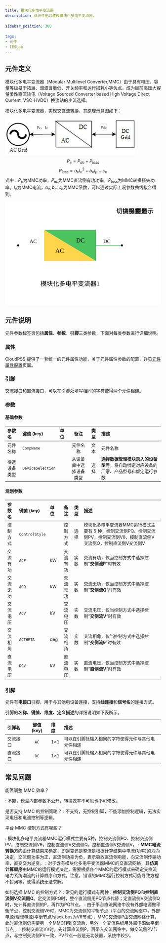 ```yaml
---
title: 模块化多电平变流器
description: 该元件用以建模模块化多电平变流器。

sidebar_position: 300

tags: 
- 元件
- IESLab
---
```


## 元件定义

模块化多电平变流器（Modular Multilevel Converter,MMC）由于具有电压、容量等级易于拓展、谐波含量低、开关频率和运行损耗小等优点，成为目前高压大容量柔性直流输电（Voltage Sourced Converter based High Voltage Direct Current, VSC-HVDC）换流站的主流选择。

模块化多电平变流器，实现交直流转换，其原理示意图如下：

![MMC](./IES-GD-3MMC.png )
$$
P_{c} = P_{dc} + P_{loss}
$$
$$
P_{loss} = a_{c}I_{c}^{2} + b_{c}I_{p} + c_{c}
$$
式中：$P_c$为MMC功率，$P_{dc}$为MMC直流侧有功功率，$P_{loss}$为MMC转换损失功率。$I_c$为MMC电流，$a_c,b_c,c_c$为MMC系数，可以通过实际工况参数曲线拟合得到。

![MMC](./IES-GD-3MMC.svg )

## 元件说明

元件参数标签页包括**属性**、**参数**、**引脚**三类参数，下面对每类参数进行详细说明。

### 属性

CloudPSS 提供了一套统一的元件属性功能，关于元件属性参数的配置，详见[元件属性配置](/docs/docs/software/xstudio/simstudio/basic/moduleEncapsulation/index.md)页面。


### 引脚
交流接口和直流接口，可以在引脚处填写相同的字符使得两个元件相连。

### 参数

#### 基础参数

| 参数名 | 键值 (key) | 单位 | 备注 | 类型 | 描述 |
| :--- | :--- | :--- | :--: | :--- | :--- |
| 元件名称 | `CompName` |  | 元件名称 | 文本 | 元件名称 |
| 待选设备类型 | `DeviceSelection` |  | 从设备库中选择设备类型 | 选择 | **选择数据管理模块录入的设备型号**，将自动绑定对应设备的厂家、产品型号和额定运行参数 | 

#### 规划参数

| 参数名 | 键值 (key) | 单位 | 备注 | 类型 | 描述 |
| :--- | :--- | :--- | :--: | :--- | :--- |
| 控制方式 | `ControlStyle` |  | 控制方式 | 选择 | 模块化多电平变流器MMC运行模式主要有 5 种，控制交流侧PQ、控制交流侧PV，控制交流侧Vθ，控制直流侧V交流侧Q，控制直流侧V交流侧V |
| 交流有功 | `ACP` | kW | 交流有功 | 实数 | 交流有功，仅当控制方式中选择控制“**交侧流P**”时有效|
| 交流无功 | `ACQ` | kW | 交流无功 | 实数 | 交流无功，仅当控制方式中选择控制“**交侧流Q**”时有效|
| 交流电压 | `ACV` | kV | 交流电压 | 实数 | 交流电压，仅当控制方式中选择控制“**交侧流V**”时有效|
| 交流相角 | `ACTHETA` | deg | 交流相角 | 实数 | 交流相角，仅当控制方式中选择控制“**交侧流θ**”时有效|
| 直流电压 | `DCV` | kV | 直流电压 | 实数 | 直流电压，仅当控制方式中选择控制“**直侧流V**”时有效|

### 引脚

元件有**电接口**引脚，用于与其他电设备连接，支持**线连接**和**信号名**的连接方式。

引脚的**名称、键值、维度、定义描述**的详细说明如下表所示。

| 引脚名 | 键值 (key)  | 维度 | 描述 |
| :--- | :--: | :--- | :--- |
| 交流接口 | `AC` | 1×1 | 可以在引脚处输入相同的字符使得元件与其他电元件相连|
| 直流接口 | `DC` | 1×1 | 可以在引脚处输入相同的字符使得元件与其他电元件相连|

## 常见问题

能否调整 MMC 效率？

:   不能，模型内部参数不公开，转换效率不可见也不可修改。

是否支持 MMC 的控制策略？
:   不支持，无控制引脚，不能添加控制逻辑，无法实现电压和电流控制等逻辑。

平台 MMC 控制方式有哪些？

:   模块化多电平变流器MMC运行模式主要有5种，控制交流侧PQ、控制交流侧PV，控制交流侧Vθ，控制直流侧V交流侧Q，控制直流侧V交流侧V。
:   **MMC电流转换方向**由计算结果来确定，即逆变还是整流是根据计算结果中电流(功率)的方向决定，交流侧功率为正，直流侧功率为负，表示吸收直流侧电能，向交流侧传输功率，直变交为逆变。
:   对于含有模块化多电平变流器MMC的交直流网络，其**仿真计算顺序**由MMC的运行模式决定，需要根据各个MMC的运行模式来确定交直流电力系统潮流的计算顺序和方式。注意，错误的MMC运行控制方式可能导致方程不封闭等，使得系统无法求解。

如何选择 MMC 的控制方式？
:   常见的运行模式有两种：**控制交流侧PQ**和**控制直流侧V交流侧Q**。定交流侧PQ时，整个直流侧用PQ节点代替；定直流侧V交流侧Q时，先计算直流侧的P，再作为PQ节点。
:   由于平台直流网络中没有外部电源做平衡节点，控制交流侧Vθ时，MMC为交流侧的平衡节点（平台的交流网络中，外部电源/理想电源/平衡节点/slack bus为Vθ节点），MMC交流侧P由交流网络计算，此时直流侧仍需要另一个MMC转到交流后，另外一个交流系统用外部电源做平衡节点；
:   控制交直流VV时，先计算直流侧P，再带入交流网络中，做交流侧PV节点，与控制交流侧PV一致，PV节点一般是无功装置，系统中较少。
